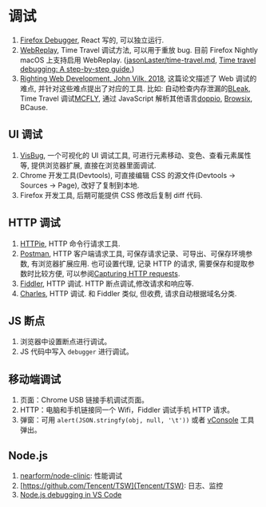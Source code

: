 # 调试

1. [Firefox Debugger](https://github.com/firefox-devtools/debugger.html), React 写的, 可以独立运行.
2. [WebReplay](https://developer.mozilla.org/en-US/docs/Mozilla/Projects/WebReplay), Time Travel 调试方法, 可以用于重放 bug. 目前 Firefox Nightly macOS 上支持启用 WebReplay. ([jasonLaster/time-travel.md](https://gist.github.com/jasonLaster/1e220992c294a571dd9b59abd084ccf2), [Time travel debugging: A step-by-step guide.](https://www.youtube.com/watch?v=rDq1AN1kSn4))
3. [Righting Web Development, John Vilk, 2018](https://scholarworks.umass.edu/cgi/viewcontent.cgi?article=2507&context=dissertations_2), 这篇论文描述了 Web 调试的难点, 并针对这些难点提出了对应的工具. 比如: 自动检查内存泄漏的[BLeak](https://github.com/plasma-umass/BLeak), Time Travel 调试[MCFLY](https://arxiv.org/pdf/1810.11865.pdf), 通过 JavaScript 解析其他语言[doppio](https://github.com/plasma-umass/doppio), [Browsix](https://browsix.org), BCause.

## UI 调试

1. [VisBug](https://github.com/GoogleChromeLabs/ProjectVisBug), 一个可视化的 UI 调试工具, 可进行元素移动、变色、查看元素属性等, 提供浏览器扩展, 直接在浏览器里面调试.
2. Chrome 开发工具(Devtools), 可直接编辑 CSS 的源文件(Devtools -> Sources -> Page), 改好了复制到本地.
3. Firefox 开发工具, 后期可能提供 CSS 修改后复制 diff 代码.

## HTTP 调试

1. [HTTPie](https://github.com/jakubroztocil/httpie), HTTP 命令行请求工具.
2. [Postman](https://www.getpostman.com/), HTTP 客户端请求工具, 可保存请求记录、可导出、可保存环境参数, 有浏览器扩展应用. 也可设置代理, 记录 HTTP 的请求, 需要保存和提取参数时比较方便, 可以参阅[Capturing HTTP requests](https://learning.getpostman.com/docs/postman/sending_api_requests/capturing_http_requests/).
3. [Fiddler](https://www.telerik.com/fiddler), HTTP 调试. HTTP 断点调试,修改请求和响应等.
4. [Charles](https://www.charlesproxy.com), HTTP 调试. 和 Fiddler 类似, 但收费, 请求自动根据域名分类.

## JS 断点

1. 浏览器中设置断点进行调试。
2. JS 代码中写入 `debugger` 进行调试。

## 移动端调试

1. 页面：Chrome USB 链接手机调试页面。
2. HTTP：电脑和手机链接同一个 Wifi，Fiddler 调试手机 HTTP 请求。
3. 弹窗：可用 `alert(JSON.stringfy(obj, null, '\t'))` 或者 [vConsole](https://github.com/Tencent/vConsole) 工具弹出。

## Node.js

1. [nearform/node-clinic](https://github.com/nearform/node-clinic): 性能调试
2. [https://github.com/Tencent/TSW](Tencent/TSW): 日志、监控
3. [Node.js debugging in VS Code](https://code.visualstudio.com/docs/nodejs/nodejs-debugging)
